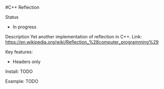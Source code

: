 #C++ Reflection

Status
- In progress

Description
 Yet another implementation of reflection in C++.
 Link: https://en.wikipedia.org/wiki/Reflection_%28computer_programming%29

Key features:
 - Headers only

Install:
 TODO

Example:
 TODO
